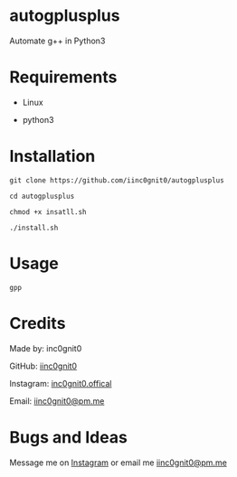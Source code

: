 # autogplusplus

Automate g++ in Python3

# Requirements

- Linux

- python3

# Installation

`git clone https://github.com/iinc0gnit0/autogplusplus`

`cd autogplusplus`

`chmod +x insatll.sh`

`./install.sh`

# Usage

`gpp`

# Credits

Made by: inc0gnit0

GitHub: [iinc0gnit0](https://github.com/iinc0gnit0)

Instagram: [inc0gnit0.offical](https://instagram.com/inc0gnit0.offical)

Email: iinc0gnit0@pm.me

# Bugs and Ideas

Message me on [Instagram](https://instagram.com/inc0gnit0.offical) or email me iinc0gnit0@pm.me
